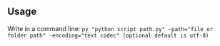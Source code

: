 ## Usage
Write in a command line: `py "python script path.py" -path="file or folder path" -encoding="text codec" (optional default is utf-8)`
